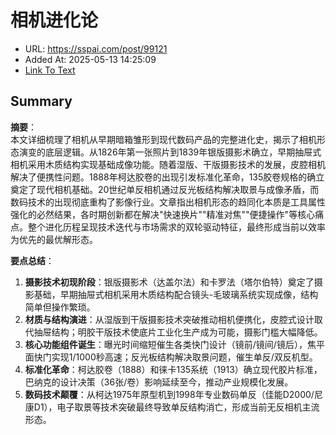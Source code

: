 # 相机进化论
- URL: https://sspai.com/post/99121
- Added At: 2025-05-13 14:25:09
- [Link To Text](2025-05-13-相机进化论_raw.md)

## Summary
**摘要**：  
本文详细梳理了相机从早期暗箱雏形到现代数码产品的完整进化史，揭示了相机形态演变的底层逻辑。从1826年第一张照片到1839年银版摄影术确立，早期抽屉式相机采用木质结构实现基础成像功能。随着湿版、干版摄影技术的发展，皮腔相机解决了便携性问题。1888年柯达胶卷的出现引发标准化革命，135胶卷规格的确立奠定了现代相机基础。20世纪单反相机通过反光板结构解决取景与成像矛盾，而数码技术的出现彻底重构了影像行业。文章指出相机形态的趋同化本质是工具属性强化的必然结果，各时期创新都在解决"快速换片""精准对焦""便捷操作"等核心痛点。整个进化历程呈现技术迭代与市场需求的双轮驱动特征，最终形成当前以效率为优先的最优解形态。

**要点总结**：  
1. **摄影技术初现阶段**：银版摄影术（达盖尔法）和卡罗法（塔尔伯特）奠定了摄影基础，早期抽屉式相机采用木质结构配合镜头-毛玻璃系统实现成像，结构简单但操作繁琐。
2. **材质与结构演进**：从湿版到干版摄影技术突破推动相机便携化，皮腔式设计取代抽屉结构；明胶干版技术使底片工业化生产成为可能，摄影门槛大幅降低。
3. **核心功能组件诞生**：曝光时间缩短催生各类快门设计（镜前/镜间/镜后），焦平面快门实现1/1000秒高速；反光板结构解决取景问题，催生单反/双反机型。
4. **标准化革命**：柯达胶卷（1888）和徕卡135系统（1913）确立现代胶片标准，巴纳克的设计决策（36张/卷）影响延续至今，推动产业规模化发展。
5. **数码技术颠覆**：从柯达1975年原型机到1998年专业数码单反（佳能D2000/尼康D1），电子取景等技术突破最终导致单反结构消亡，形成当前无反相机主流形态。
